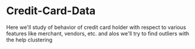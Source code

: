 # Credit-Card-Data
Here we'll study of behavior of credit card holder with respect to various features like merchant, vendors, etc. and alos we'll try to find outliers with the help clustering
